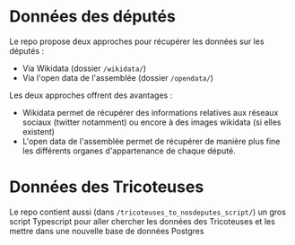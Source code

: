 # Données des députés

Le repo propose deux approches pour récupérer les données sur les députés :

- Via Wikidata (dossier `/wikidata/`)
- Via l'open data de l'assemblée (dossier `/opendata/`)

Les deux approches offrent des avantages :

- Wikidata permet de récupérer des informations relatives aux réseaux sociaux (twitter notamment) ou encore à des images wikidata (si elles existent)
- L'open data de l'assemblée permet de récupérer de manière plus fine les différents organes d'appartenance de chaque député.

# Données des Tricoteuses

Le repo contient aussi (dans `/tricoteuses_to_nosdeputes_script/`) un gros script Typescript pour aller chercher les données des Tricoteuses et les mettre dans une nouvelle base de données Postgres
